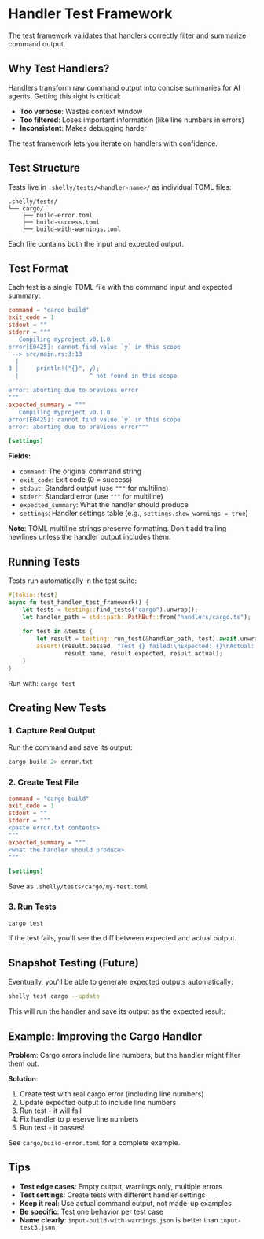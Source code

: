 # Handler Test Framework

The test framework validates that handlers correctly filter and summarize command output.

## Why Test Handlers?

Handlers transform raw command output into concise summaries for AI agents. Getting this right is critical:
- **Too verbose**: Wastes context window
- **Too filtered**: Loses important information (like line numbers in errors)
- **Inconsistent**: Makes debugging harder

The test framework lets you iterate on handlers with confidence.

## Test Structure

Tests live in `.shelly/tests/<handler-name>/` as individual TOML files:

```
.shelly/tests/
└── cargo/
    ├── build-error.toml
    ├── build-success.toml
    └── build-with-warnings.toml
```

Each file contains both the input and expected output.

## Test Format

Each test is a single TOML file with the command input and expected summary:

```toml
command = "cargo build"
exit_code = 1
stdout = ""
stderr = """
   Compiling myproject v0.1.0
error[E0425]: cannot find value `y` in this scope
 --> src/main.rs:3:13
  |
3 |     println!("{}", y);
  |                    ^ not found in this scope

error: aborting due to previous error
"""
expected_summary = """
   Compiling myproject v0.1.0
error[E0425]: cannot find value `y` in this scope
error: aborting due to previous error"""

[settings]
```

**Fields:**
- `command`: The original command string
- `exit_code`: Exit code (0 = success)
- `stdout`: Standard output (use `"""` for multiline)
- `stderr`: Standard error (use `"""` for multiline)
- `expected_summary`: What the handler should produce
- `settings`: Handler settings table (e.g., `settings.show_warnings = true`)

**Note**: TOML multiline strings preserve formatting. Don't add trailing newlines unless the handler output includes them.

## Running Tests

Tests run automatically in the test suite:

```rust
#[tokio::test]
async fn test_handler_test_framework() {
    let tests = testing::find_tests("cargo").unwrap();
    let handler_path = std::path::PathBuf::from("handlers/cargo.ts");
    
    for test in &tests {
        let result = testing::run_test(&handler_path, test).await.unwrap();
        assert!(result.passed, "Test {} failed:\nExpected: {}\nActual: {}", 
                result.name, result.expected, result.actual);
    }
}
```

Run with: `cargo test`

## Creating New Tests

### 1. Capture Real Output

Run the command and save its output:

```bash
cargo build 2> error.txt
```

### 2. Create Test File

```toml
command = "cargo build"
exit_code = 1
stdout = ""
stderr = """
<paste error.txt contents>
"""
expected_summary = """
<what the handler should produce>
"""

[settings]
```

Save as `.shelly/tests/cargo/my-test.toml`

### 3. Run Tests

```bash
cargo test
```

If the test fails, you'll see the diff between expected and actual output.

## Snapshot Testing (Future)

Eventually, you'll be able to generate expected outputs automatically:

```bash
shelly test cargo --update
```

This will run the handler and save its output as the expected result.

## Example: Improving the Cargo Handler

**Problem**: Cargo errors include line numbers, but the handler might filter them out.

**Solution**:
1. Create test with real cargo error (including line numbers)
2. Update expected output to include line numbers
3. Run test - it will fail
4. Fix handler to preserve line numbers
5. Run test - it passes!

See `cargo/build-error.toml` for a complete example.

## Tips

- **Test edge cases**: Empty output, warnings only, multiple errors
- **Test settings**: Create tests with different handler settings
- **Keep it real**: Use actual command output, not made-up examples
- **Be specific**: Test one behavior per test case
- **Name clearly**: `input-build-with-warnings.json` is better than `input-test3.json`
